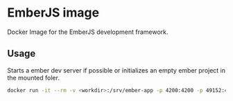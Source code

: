 # EmberJS image
Docker Image for the EmberJS development framework.

## Usage

Starts a ember dev server if possible or initializes an empty ember project in the mounted foler.
```sh
docker run -it --rm -v <workdir>:/srv/ember-app -p 4200:4200 -p 49152:49152 erikwittek/emberjs
```
